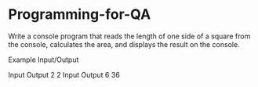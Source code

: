 # Programming-for-QA
Write a console program that reads the length of one side of a square from the console, calculates the area, and displays the result on the console.

Example Input/Output

Input	Output
2	2
Input	Output
6	36


